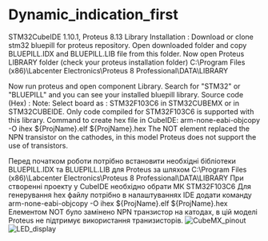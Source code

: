 # Dynamic_indication_first
STM32CubeIDE 1.10.1, Proteus 8.13
Library Installation :
Download or clone stm32 bluepill for proteus repository.
Open downloaded folder and copy BLUEPILL.IDX and BLUEPILL.LIB file from this folder.
Now open Proteus LIBRARY folder (check your proteus installation folder)
C:\Program Files (x86)\Labcenter Electronics\Proteus 8 Professional\DATA\LIBRARY

Now run proteus and open component Library.
Search for "STM32" or "BLUEPILL" and you can see your installed bluepill library.
Source code (Hex) :
Note: Select board as : STM32F103C6 in STM32CUBEMX or in STM32CUBEIDE. Only code compiled for STM32F103C6 is supported with this library.
Command to create hex file in CubeIDE:
arm-none-eabi-objcopy -O ihex ${ProjName}.elf ${ProjName}.hex
The NOT element replaced the NPN transistor on the cathodes, in this model Proteus does not support the use of transistors.

Перед початком роботи потрібно встановити необхідні бібліотеки BLUEPILL.IDX та BLUEPILL.LIB для Proteus за шляхом
C:\Program Files (x86)\Labcenter Electronics\Proteus 8 Professional\DATA\LIBRARY
При створенні проекту у CubeIDE необхідно обрати МК STM32F103C6
Для генерування hex файлу потрібно в налаштуваннях IDE додати команду
arm-none-eabi-objcopy -O ihex ${ProjName}.elf ${ProjName}.hex
Елементом NOT було замінено NPN транзистор на катодах, в цій моделі Proteus не підтримує використання транизисторів.
![CubeMX_pinout](https://user-images.githubusercontent.com/98404943/180614432-0b3bc8af-031c-4dab-bdb0-dd0bc4df144b.png)
![LED_display](https://user-images.githubusercontent.com/98404943/180614439-8bb1db93-5dc9-4e8b-8216-091aab870111.png)
